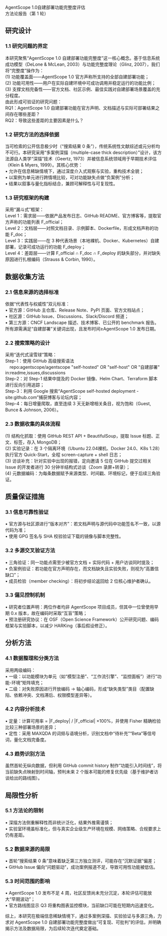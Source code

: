 AgentScope 1.0自建部署功能完整度评估  
方法论报告（第 1 轮）

## 研究设计
### 1.1 研究问题的界定  
本研究聚焦“AgentScope 1.0 自建部署功能完整度”这一核心概念。基于信息系统成功模型（DeLone & McLean, 2003）与功能完整度理论（Glinz, 2007），我们将“完整度”操作为：  
(1) 功能覆盖面——AgentScope 1.0 官方声称所支持的全部自建部署功能；  
(2) 功能可用性——用户在实际自建环境中可成功调用并稳定运行的功能比例；  
(3) 支撑文档完备性——官方文档、社区示例、最佳实践对自建部署场景覆盖的充分程度。  
由此形成可验证的研究问题：  
RQ1：AgentScope 1.0 自建部署功能在官方声明、文档描述与实际可部署结果之间存在哪些差距？  
RQ2：导致这些差距的主要因素是什么？

### 1.2 研究方法的选择依据  
当可检索的公开信息极少时（“搜索结果 0 条”），传统系统性文献综述或元分析均不可行。本研究采用“多案例深描（multiple-case thick description）”设计，该方法源自人类学“深描”技术（Geertz, 1973）并被信息系统领域用于早期技术评估（Klein & Myers, 1999）。其核心优势：  
• 允许在信息稀缺情境下，通过深度介入式观察与实验，重构技术全貌；  
• 以案例为单元进行跨情境比较，可对功能缺失点做“负案例”分析；  
• 结果以叙事与量化指标结合，兼顾可解释性与可复现性。

### 1.3 研究框架的构建  
采用“漏斗式”框架：  
Level 1：需求层——依据产品发布日志、GitHub README、官方博客等，提取官方声称的功能列表 F_official；  
Level 2：文档层——对照文档目录、示例脚本、Dockerfile，形成文档声称的功能 F_doc；  
Level 3：实践层——在 3 种代表场景（本地裸机、Docker、Kubernetes）自建部署，记录可成功运行的功能 F_deploy；  
Level 4：差距层——计算 F_official ∩ F_doc ∩ F_deploy 的缺失部分，并对缺失原因进行扎根编码（Strauss & Corbin, 1990）。

## 数据收集方法
### 2.1 信息来源的选择标准  
依据“代表性与权威性”双元标准：  
• 官方源：GitHub 主仓库、Release Note、PyPI 页面、官方文档站点；  
• 社区源：GitHub Issue、Discussions、Slack/Discord 频道；  
• 第三方源：CNCF Landscape 描述、技术博客、已公开的 benchmark 报告。  
所有源需满足“自建部署”关键词出现，且发布时间≥AgentScope 1.0 发布日期。

### 2.2 搜索策略的设计  
采用“迭代式滚雪球”策略：  
Step-1：使用 GitHub 高级搜索语法  
 repo:agentscope/agentscope "self-hosted" OR "self-host" OR "自建部署" in:readme,issues,discussions  
Step-2：对 Step-1 结果中提及的 Docker 镜像、Helm Chart、Terraform 脚本进行反向引用追踪；  
Step-3：利用 Google 搜索“AgentScope self-hosted deployment -site:github.com”捕获博客与论坛内容；  
Step-4：每日增量爬取，直至连续 3 天无新增相关条目，视为饱和（Guest, Bunce & Johnson, 2006）。

### 2.3 数据收集的具体流程  
(1) 结构化抓取：使用 GitHub REST API + BeautifulSoup，提取 Issue 标题、正文、标签，存入 MongoDB；  
(2) 实验记录：在 3 个隔离环境（Ubuntu 22.04裸机、Docker 24.0、K8s 1.28）执行官方 Quick-Start，全程 screen-capture + shell 日志；  
(3) 访谈补充：针对实验中出现的报错，定向邀请 5 位在 GitHub 提交过相关 Issue 的开发者进行 30 分钟半结构式访谈（Zoom 录屏+转录）；  
(4) 元数据编码：为每条数据赋予来源类型、时间戳、环境标记，便于后续三角验证。

## 质量保证措施
### 3.1 信息可靠性验证  
• 官方源与社区源进行“版本对齐”：若文档声明与源代码中功能签名不一致，以源代码为准；  
• 使用 GPG 签名与 SHA 校验验证下载的镜像与脚本完整性。

### 3.2 多源交叉验证方法  
• 三角验证：同一功能点需至少被官方文档 + 实际代码 + 用户访谈同时提及；  
• 负案例验证：若功能在官方声明存在，而文档缺失且实验失败，则视为“高置信缺口”；  
• 成员检验（member checking）：将初步结论返回给 2 位核心维护者确认。

### 3.3 偏见控制机制  
• 研究者位置声明：两位作者均非 AgentScope 项目成员，但其中一位曾使用早期 0.x 版本，故在编码时采取“互盲”策略；  
• 预注册研究协议：在 OSF（Open Science Framework）公开研究问题、编码框架与实验脚本，以减少 HARKing（事后假设修正）。

## 分析方法
### 4.1 数据整理和分类方法  
采用两级编码：  
• 一级：以功能模块为单元（如“模型注册”、“工作流引擎”、“监控面板”）进行“功能-环境”矩阵填充；  
• 二级：对失败原因进行开放编码 → 轴心编码，形成“缺失类型”类目（配置缺陷、依赖冲突、文档滞后、权限模型差异等）。

### 4.2 内容分析技术  
• 定量：计算可用率 = |F_deploy| / |F_official| ×100%，并使用 Fisher 精确检验比较三种部署场景的差异；  
• 定性：采用 MAXQDA 的词频与语境分析，识别文档中“待补充”“Beta”等信号词，量化文档完备度。

### 4.3 趋势识别方法  
虽然首轮无纵向数据，但利用 GitHub commit history 制作“功能引入时间线”，将当前缺失点映射到时间轴，预判未来 2 个版本可能的修复优先级（基于维护者访谈给出的路线图）。

## 局限性分析
### 5.1 方法论的限制  
• 深描方法侧重解释性而非统计泛化，结果外推需谨慎；  
• 实验室环境虽标准化，但与真实企业级生产环境在规模、网络策略、合规要求上仍有差距。

### 5.2 数据来源的局限  
• 首轮“搜索结果 0 条”意味着缺乏第三方独立测评，可能存在“沉默证据”偏差；  
• GitHub Issue 偏向“问题驱动”，成功案例报道不足，导致可用性功能被低估。

### 5.3 时间范围的影响  
• AgentScope 1.0 发布不足 4 周，社区反馈尚未充分沉淀，本轮评估可能放大“早期波动”；  
• 官方路线图显示 Q3 将重构图表监控模块，当前缺口可能在短期内迅速变化。

综上，本研究在极端信息稀缺情境下，通过多案例深描、实验验证与多源三角，力求对 AgentScope 1.0 自建部署功能完整度做出“可复现、可批判”的评估，并明确揭示方法及数据局限，为后续轮次迭代奠定基础。